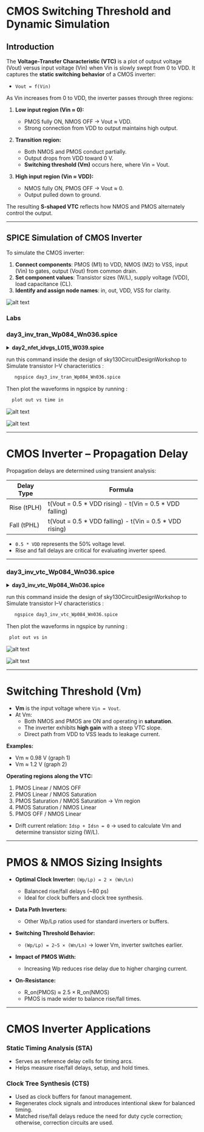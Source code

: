 
# CMOS Switching Threshold and Dynamic Simulation

## Introduction

The **Voltage-Transfer Characteristic (VTC)** is a plot of output voltage (Vout) versus input voltage (Vin) when Vin is slowly swept from 0 to VDD. It captures the **static switching behavior** of a CMOS inverter:

- `Vout = f(Vin)`

As Vin increases from 0 to VDD, the inverter passes through three regions:

1. **Low input region (Vin ≈ 0):**  
   - PMOS fully ON, NMOS OFF → Vout ≈ VDD.  
   - Strong connection from VDD to output maintains high output.

2. **Transition region:**  
   - Both NMOS and PMOS conduct partially.  
   - Output drops from VDD toward 0 V.  
   - **Switching threshold (Vm)** occurs here, where Vin = Vout.

3. **High input region (Vin ≈ VDD):**  
   - NMOS fully ON, PMOS OFF → Vout ≈ 0.  
   - Output pulled down to ground.

The resulting **S-shaped VTC** reflects how NMOS and PMOS alternately control the output.

---

## SPICE Simulation of CMOS Inverter

To simulate the CMOS inverter:

1. **Connect components**: PMOS (M1) to VDD, NMOS (M2) to VSS, input (Vin) to gates, output (Vout) from common drain.  
2. **Set component values**: Transistor sizes (W/L), supply voltage (VDD), load capacitance (CL).  
3. **Identify and assign node names**: in, out, VDD, VSS for clarity.  

![alt text](<Screenshot from 2025-10-19 23-43-07.png>)

### Labs
###  day3_inv_tran_Wp084_Wn036.spice

<details> <summary><strong>day2_nfet_idvgs_L015_W039.spice </strong></summary>

```

*Model Description
.param temp=27


*Including sky130 library files
.lib "sky130_fd_pr/models/sky130.lib.spice" tt


*Netlist Description


XM1 out in vdd vdd sky130_fd_pr__pfet_01v8 w=0.84 l=0.15
XM2 out in 0 0 sky130_fd_pr__nfet_01v8 w=0.36 l=0.15


Cload out 0 50fF

Vdd vdd 0 1.8V
Vin in 0 PULSE(0V 1.8V 0 0.1ns 0.1ns 2ns 4ns)

*simulation commands

.tran 1n 10n

.control
run
.endc

.end
```
</details>

run this command inside the design of sky130CircuitDesignWorkshop to Simulate transistor I–V characteristics  :

```bash
   ngspice day3_inv_tran_Wp084_Wn036.spice

```
Then plot the waveforms in ngspice by running :

```bash
  plot out vs time in
```

![alt text](https://github.com/MOHANAPRIYANP16/Week-4-VSD-RISC-V-Tapeout-Program-/blob/main/Day3/Images/day3_tarn_workflow1.png)

![alt text](https://github.com/MOHANAPRIYANP16/Week-4-VSD-RISC-V-Tapeout-Program-/blob/main/Day3/Images/day3_tran_model1.png)

---

# CMOS Inverter – Propagation Delay

Propagation delays are determined using transient analysis:

| Delay Type       | Formula                                                                 |
|-----------------|-------------------------------------------------------------------------|
| Rise (tPLH)      | t(Vout = 0.5 * VDD rising) - t(Vin = 0.5 * VDD falling)                |
| Fall (tPHL)      | t(Vout = 0.5 * VDD falling) - t(Vin = 0.5 * VDD rising)                |

- `0.5 * VDD` represents the 50% voltage level.  
- Rise and fall delays are critical for evaluating inverter speed.

---


### day3_inv_vtc_Wp084_Wn036.spice

<details> <summary><strong> day3_inv_vtc_Wp084_Wn036.spice </strong></summary>

```
*Model Description
.param temp=27


*Including sky130 library files
.lib "sky130_fd_pr/models/sky130.lib.spice" tt


*Netlist Description


XM1 out in vdd vdd sky130_fd_pr__pfet_01v8 w=0.84 l=0.15
XM2 out in 0 0 sky130_fd_pr__nfet_01v8 w=0.36 l=0.15


Cload out 0 50fF

Vdd vdd 0 1.8V
Vin in 0 1.8V

*simulation commands

.op

.dc Vin 0 1.8 0.01

.control
run
setplot dc1
display
.endc

.end
```
</details>

run this command inside the design of sky130CircuitDesignWorkshop to Simulate transistor I–V characteristics  :

```bash
   ngspice day3_inv_vtc_Wp084_Wn036.spice

```
Then plot the waveforms in ngspice by running :

```bash
 plot out vs in
```

![alt text](https://github.com/MOHANAPRIYANP16/Week-4-VSD-RISC-V-Tapeout-Program-/blob/main/Day3/Images/day3_inv_workflow1.png)

![alt text](https://github.com/MOHANAPRIYANP16/Week-4-VSD-RISC-V-Tapeout-Program-/blob/main/Day3/Images/day3_inv_model1.png)

---

# Switching Threshold (Vm)

- **Vm** is the input voltage where `Vin = Vout`.  
- At Vm:
  - Both NMOS and PMOS are ON and operating in **saturation**.  
  - The inverter exhibits **high gain** with a steep VTC slope.  
  - Direct path from VDD to VSS leads to leakage current.

**Examples:**
- Vm ≈ 0.98 V (graph 1)  
- Vm ≈ 1.2 V (graph 2)

**Operating regions along the VTC:**
1. PMOS Linear / NMOS OFF  
2. PMOS Linear / NMOS Saturation  
3. PMOS Saturation / NMOS Saturation → Vm region  
4. PMOS Saturation / NMOS Linear  
5. PMOS OFF / NMOS Linear  

- Drift current relation: `Idsp + Idsn = 0` → used to calculate Vm and determine transistor sizing (W/L).

---

# PMOS & NMOS Sizing Insights

- **Optimal Clock Inverter:** `(Wp/Lp) = 2 × (Wn/Ln)`  
  - Balanced rise/fall delays (~80 ps)  
  - Ideal for clock buffers and clock tree synthesis.

- **Data Path Inverters:**  
  - Other Wp/Lp ratios used for standard inverters or buffers.

- **Switching Threshold Behavior:**  
  - `(Wp/Lp) = 2~5 × (Wn/Ln)` → lower Vm, inverter switches earlier.

- **Impact of PMOS Width:**  
  - Increasing Wp reduces rise delay due to higher charging current.

- **On-Resistance:**  
  - R_on(PMOS) ≈ 2.5 × R_on(NMOS)  
  - PMOS is made wider to balance rise/fall times.

---

# CMOS Inverter Applications

### Static Timing Analysis (STA)
- Serves as reference delay cells for timing arcs.  
- Helps measure rise/fall delays, setup, and hold times.

### Clock Tree Synthesis (CTS)
- Used as clock buffers for fanout management.  
- Regenerates clock signals and introduces intentional skew for balanced timing.  
- Matched rise/fall delays reduce the need for duty cycle correction; otherwise, correction circuits are used.

